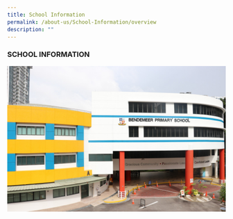 ```yaml
---
title: School Information
permalink: /about-us/School-Information/overview
description: ""
---
```



### SCHOOL INFORMATION
![Bendemeer Primary](/images/IMG_0493.jpeg)